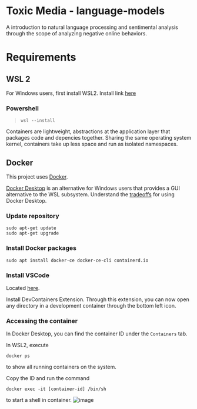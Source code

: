 # Toxic Media - language-models
A introduction to natural language processing and sentimental analysis through the scope of analyzing negative online behaviors.


# Requirements

## WSL 2
For Windows users, first install WSL2. Install link [here](https://learn.microsoft.com/en-us/windows/wsl/install)

### Powershell
> `wsl --install`

Containers are lightweight, abstractions at the application layer that packages code and depencies together. Sharing the same operating system kernel, containers take up less space and run as isolated namespaces.

## Docker
This project uses [Docker](https://docs.docker.com/engine/install). 

[Docker Desktop](https://docs.docker.com/desktop/install/windows-install/) is an alternative for Windows users that provides a GUI alternative to the WSL subsystem. Understand the [tradeoffs](https://www.docker.com/blog/guest-blog-deciding-between-docker-desktop-and-a-diy-solution/) for using Docker Desktop.

### Update repository

```
sudo apt-get update
sudo apt-get upgrade
```

### Install Docker packages

```
sudo apt install docker-ce docker-ce-cli containerd.io
```

### Install VSCode 

Located [here](https://code.visualstudio.com/download).

Install DevContainers Extension.
Through this extension, you can now open any directory in a development container through the bottom left icon.

### Accessing the container

In Docker Desktop, you can find the container ID under the `Containers` tab.

In WSL2, execute
```
docker ps
```
to show all running containers on the system.

Copy the ID and run the command
```
docker exec -it [container-id] /bin/sh
```
to start a shell in container.
![image](https://user-images.githubusercontent.com/31455973/227805121-b89492fd-26d6-4ace-89b1-080156494716.png)

